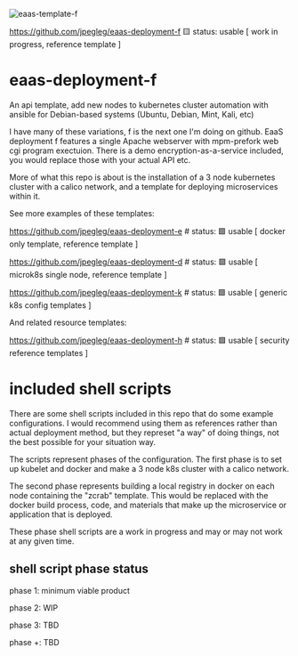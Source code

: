 ![eaas-template-f](https://carefuldata.com/images/cdlogo.png)

https://github.com/jpegleg/eaas-deployment-f 🟨 status: usable [ work in progress, reference template ]

# eaas-deployment-f
An api template, add new nodes to kubernetes cluster automation with ansible for Debian-based systems (Ubuntu, Debian, Mint, Kali, etc)

I have many of these variations, f is the next one I'm doing on github.
EaaS deployment f features a single Apache webserver
with mpm-prefork web cgi program exectuion. There is a demo
encryption-as-a-service included, you would replace those with your actual API etc.


More of what this repo is about is the installation of a 3 node kubernetes cluster
with a calico network, and a template for deploying microservices
within it.

See more examples of these templates:

https://github.com/jpegleg/eaas-deployment-e  # status: 🟩 usable [ docker only template, reference template ]

https://github.com/jpegleg/eaas-deployment-d   # status: 🟩 usable [ microk8s single node, reference template ]

https://github.com/jpegleg/eaas-deployment-k  # status: 🟩 usable [ generic k8s config templates ]

And related resource templates:

https://github.com/jpegleg/eaas-deployment-h  # status: 🟩 usable [ security reference templates ]

# included shell scripts

There are some shell scripts included in this repo that do some example configurations.
I would recommend using them as references rather than actual deployment method,
but they represet "a way" of doing things, not the best possible for your situation way.

The scripts represent phases of the configuration. The first phase is to set up kubelet
and docker and make a 3 node k8s cluster with a calico network.

The second phase represents building a local registry in docker on each node containing
the "zcrab" template. This would be replaced with the docker build process, code, and
materials that make up the microservice or application that is deployed.

These phase shell scripts are a work in progress and may or may not work at any given time.

## shell script phase status

phase 1: minimum viable product

phase 2: WIP

phase 3: TBD

phase +: TBD
